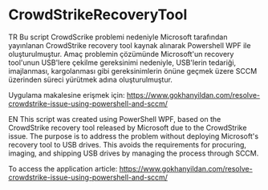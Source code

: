 # CrowdStrikeRecoveryTool

TR
Bu script CrowdScrike problemi nedeniyle Microsoft tarafından yayınlanan CrowdStrike recovery tool kaynak alınarak Powershell WPF ile oluşturulmuştur. Amaç problemin çözümünde Microsoft'un recovery tool'unun USB'lere çekilme gereksinimi nedeniyle, USB'lerin tedariği, imajlanması, kargolanması gibi gereksinimlerin önüne geçmek üzere SCCM üzerinden süreci yürütmek adına oluşturulmuştur.

Uygulama makalesine erişmek için: https://www.gokhanyildan.com/resolve-crowdstrike-issue-using-powershell-and-sccm/

EN
This script was created using PowerShell WPF, based on the CrowdStrike recovery tool released by Microsoft due to the CrowdStrike issue. The purpose is to address the problem without deploying Microsoft's recovery tool to USB drives. This avoids the requirements for procuring, imaging, and shipping USB drives by managing the process through SCCM.

To access the application article: https://www.gokhanyildan.com/resolve-crowdstrike-issue-using-powershell-and-sccm/
